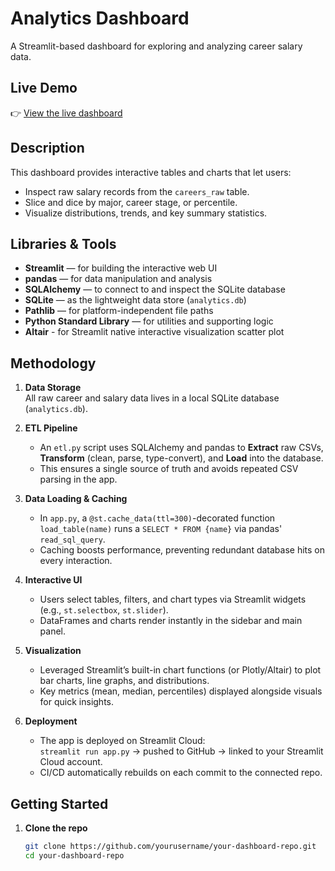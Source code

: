# Analytics Dashboard

A Streamlit-based dashboard for exploring and analyzing career salary data.

## Live Demo

👉 [View the live dashboard](https://dashboard-7tpwxqcudvfhvxmw8kkcsg.streamlit.app/)

## Description

This dashboard provides interactive tables and charts that let users:
- Inspect raw salary records from the `careers_raw` table.
- Slice and dice by major, career stage, or percentile.
- Visualize distributions, trends, and key summary statistics.

## Libraries & Tools

- **Streamlit** — for building the interactive web UI  
- **pandas** — for data manipulation and analysis  
- **SQLAlchemy** — to connect to and inspect the SQLite database  
- **SQLite** — as the lightweight data store (`analytics.db`)  
- **Pathlib** — for platform-independent file paths  
- **Python Standard Library** — for utilities and supporting logic  
- **Altair** - for Streamlit native interactive visualization scatter plot

## Methodology

1. **Data Storage**  
   All raw career and salary data lives in a local SQLite database (`analytics.db`).  

2. **ETL Pipeline**  
   - An `etl.py` script uses SQLAlchemy and pandas to **Extract** raw CSVs, **Transform** (clean, parse, type-convert), and **Load** into the database.  
   - This ensures a single source of truth and avoids repeated CSV parsing in the app.  

3. **Data Loading & Caching**  
   - In `app.py`, a `@st.cache_data(ttl=300)`-decorated function `load_table(name)` runs a `SELECT * FROM {name}` via pandas' `read_sql_query`.  
   - Caching boosts performance, preventing redundant database hits on every interaction.  

4. **Interactive UI**  
   - Users select tables, filters, and chart types via Streamlit widgets (e.g., `st.selectbox`, `st.slider`).  
   - DataFrames and charts render instantly in the sidebar and main panel.  

5. **Visualization**  
   - Leveraged Streamlit’s built-in chart functions (or Plotly/Altair) to plot bar charts, line graphs, and distributions.  
   - Key metrics (mean, median, percentiles) displayed alongside visuals for quick insights.  

6. **Deployment**  
   - The app is deployed on Streamlit Cloud:  
     `streamlit run app.py` → pushed to GitHub → linked to your Streamlit Cloud account.  
   - CI/CD automatically rebuilds on each commit to the connected repo.  

## Getting Started

1. **Clone the repo**  
   ```bash
   git clone https://github.com/yourusername/your-dashboard-repo.git
   cd your-dashboard-repo
